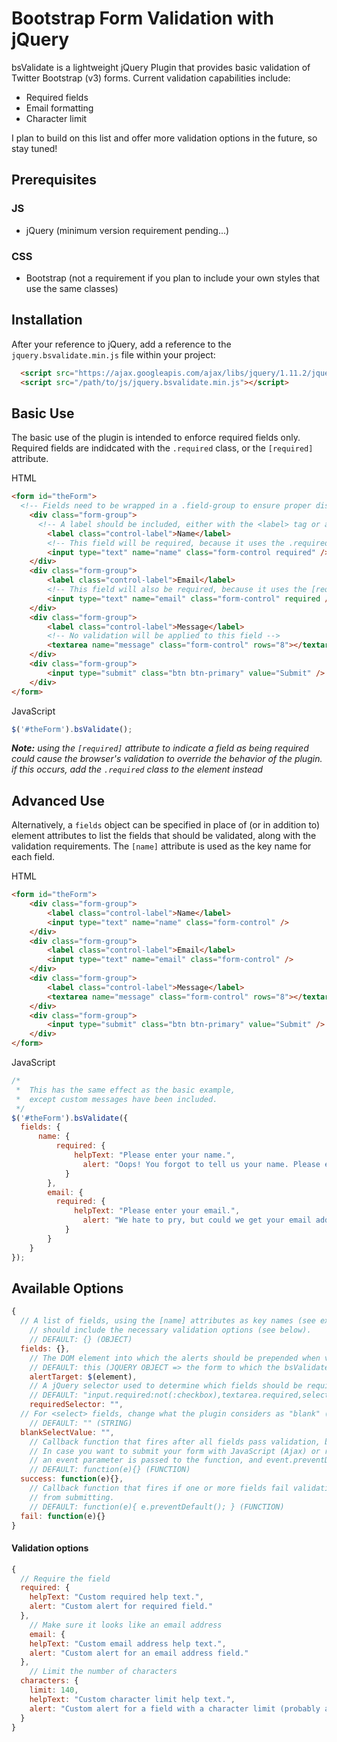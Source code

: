 # Bootstrap Form Validation with jQuery
bsValidate is a lightweight jQuery Plugin that provides basic validation of Twitter Bootstrap (v3) forms. Current validation capabilities include:
+ Required fields
+ Email formatting
+ Character limit

I plan to build on this list and offer more validation options in the future, so stay tuned!

## Prerequisites
### JS
+ jQuery (minimum version requirement pending...)
### CSS
+ Bootstrap (not a requirement if you plan to include your own styles that use the same classes)

## Installation
After your reference to jQuery, add a reference to the `jquery.bsvalidate.min.js` file within your project:
```html
  <script src="https://ajax.googleapis.com/ajax/libs/jquery/1.11.2/jquery.min.js"></script>
  <script src="/path/to/js/jquery.bsvalidate.min.js"></script>
```

## Basic Use
The basic use of the plugin is intended to enforce required fields only. Required fields are indidcated with the `.required` class, or the `[required]` attribute. 

HTML
```html
<form id="theForm">
  <!-- Fields need to be wrapped in a .field-group to ensure proper display of error messages -->
    <div class="form-group">
      <!-- A label should be included, either with the <label> tag or an element given the .label class -->
        <label class="control-label">Name</label>
        <!-- This field will be required, because it uses the .required class -->
        <input type="text" name="name" class="form-control required" />
    </div>
    <div class="form-group">
        <label class="control-label">Email</label>
        <!-- This field will also be required, because it uses the [required] attribute -->
        <input type="text" name="email" class="form-control" required />
    </div>
    <div class="form-group">
        <label class="control-label">Message</label>
        <!-- No validation will be applied to this field -->
        <textarea name="message" class="form-control" rows="8"></textarea>
    </div>
    <div class="form-group">
        <input type="submit" class="btn btn-primary" value="Submit" />
    </div>
</form>
```
JavaScript
```javascript
$('#theForm').bsValidate();
```

_**Note:** using the `[required]` attribute to indicate a field as being required could cause the browser's validation to override the behavior of the plugin. if this occurs, add the `.required` class to the element instead_

## Advanced Use
Alternatively, a `fields` object can be specified in place of (or in addition to) element attributes to list the fields that should be validated, along with the validation requirements. The `[name]` attribute is used as the key name for each field.

HTML
```html
<form id="theForm">
    <div class="form-group">
        <label class="control-label">Name</label>
        <input type="text" name="name" class="form-control" />
    </div>
    <div class="form-group">
        <label class="control-label">Email</label>
        <input type="text" name="email" class="form-control" />
    </div>
    <div class="form-group">
        <label class="control-label">Message</label>
        <textarea name="message" class="form-control" rows="8"></textarea>
    </div>
    <div class="form-group">
        <input type="submit" class="btn btn-primary" value="Submit" />
    </div>
</form>
```
JavaScript
```javascript
/*
 *  This has the same effect as the basic example,
 *  except custom messages have been included.
 */
$('#theForm').bsValidate({
  fields: {
      name: {
          required: {
              helpText: "Please enter your name.",
                alert: "Oops! You forgot to tell us your name. Please enter it below."
            }
        },
        email: {
          required: {
              helpText: "Please enter your email.",
                alert: "We hate to pry, but could we get your email address please? We'll need one to write back."
            }
        }
    }
});
```
## Available Options
```javascript
{
  // A list of fields, using the [name] attributes as key names (see example above). Each indicated field 
    // should include the necessary validation options (see below).
    // DEFAULT: {} (OBJECT)
  fields: {},
    // The DOM element into which the alerts should be prepended when validation errors occur.
    // DEFAULT: this (JQUERY OBJECT => the form to which the bsValidate function is attached)
    alertTarget: $(element),
    // A jQuery selector used to determine which fields should be required.
    // DEFAULT: "input.required:not(:checkbox),textarea.required,select.required,[required]" (STRING)
    requiredSelector: "",
  // For <select> fields, change what the plugin considers as "blank" (i.e. "-- Select --")
    // DEFAULT: "" (STRING)
  blankSelectValue: "",
    // Callback function that fires after all fields pass validation, but before the form submits.
    // In case you want to submit your form with JavaScript (Ajax) or run more JavaScript before submitting,
    // an event parameter is passed to the function, and event.preventDefault() can be used.
    // DEFAULT: function(e){} (FUNCTION)
  success: function(e){},
    // Callback function that fires if one or more fields fail validation. By default, the form is prevented
    // from submitting.
    // DEFAULT: function(e){ e.preventDefault(); } (FUNCTION)
  fail: function(e){}
}
```
#### Validation options
```javascript
{
  // Require the field
  required: {
    helpText: "Custom required help text.",
    alert: "Custom alert for required field."
  },
    // Make sure it looks like an email address
    email: {
    helpText: "Custom email address help text.",
    alert: "Custom alert for an email address field."
  },
    // Limit the number of characters
  characters: {
    limit: 140,
    helpText: "Custom character limit help text.",
    alert: "Custom alert for a field with a character limit (probably a <textarea> field)."
  }
}
```
